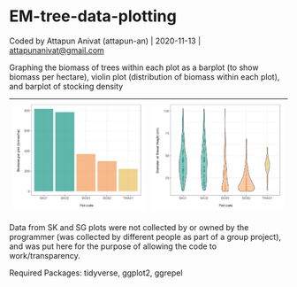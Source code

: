 # EM-tree-data-plotting
Coded by Attapun Anivat (attapun-an) | 2020-11-13 | attapunanivat@gmail.com

Graphing the biomass of trees within each plot as a barplot (to show biomass per hectare), violin plot (distribution of biomass within each plot), and barplot of stocking density

|![](Output/Mean-Biomass-Plot.png)|![](Output/DBH-within-plot.png)|
|---|:---|

Data from SK and SG plots were not collected by or owned by the programmer (was collected by different people as part of a group project), and was put here for the purpose of allowing the code to work/transparency.

Required Packages: tidyverse, ggplot2, ggrepel
